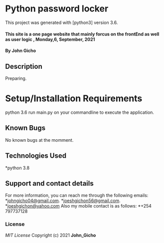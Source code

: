 # Python password locker
This project was generated with [python3] version 3.6.

#### This site is a one page website that mainly forcus on the frontEnd as well as user logic , Monday,6, September, 2021

#### By **John Gicho**
## Description
Preparing.

# Setup/Installation Requirements
python 3.6
run main.py on your commandline to execute the application.

## Known Bugs
No known bugs at the momment.

## Technologies Used
*python 3.8

## Support and contact details
For more information, you can reach me through the following emails:
*johngicho04@gmail.com.
*joeshgichon56@gmail.com.
*joeshgichon@yahoo.com
Also my mobile contact is as follows:
*+254 797737128

### License
*MIT License*
Copyright (c) 2021 **John_Gicho**
